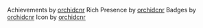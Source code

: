 Achievements by [orchidcnr](https://retroachievements.org/user/orchidcnr)
Rich Presence by [orchidcnr](https://retroachievements.org/user/orchidcnr)
Badges by [orchidcnr](https://retroachievements.org/user/orchidcnr)
Icon by [orchidcnr](https://retroachievements.org/user/orchidcnr)
